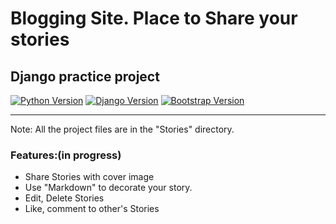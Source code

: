 # Blogging Site. Place to Share your stories
## Django practice project


[![Python Version](https://img.shields.io/badge/python-3.8-brightgreen.svg)](https://python.org)
[![Django Version](https://img.shields.io/badge/django-3.1-brightgreen.svg)](https://djangoproject.com)
[![Bootstrap Version](https://img.shields.io/badge/bootstrap-4.4-blue)](https://getbootstrap.com/)

---
Note:
    All the project files are in the "Stories" directory.
### Features:(in progress)
  * Share Stories with cover image
  * Use "Markdown" to decorate your story.
  * Edit, Delete Stories
  * Like, comment to other's Stories
